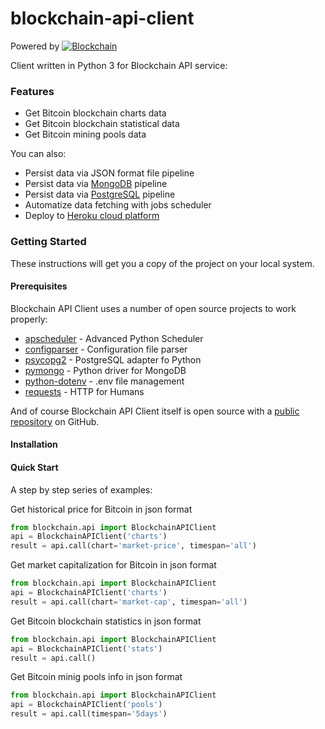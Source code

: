 # blockchain-api-client

Powered by [![Blockchain]()](https://blockchain.info/api)

Client written in Python 3 for Blockchain API service:

### Features

  - Get Bitcoin blockchain charts data
  - Get Bitcoin blockchain statistical data
  - Get Bitcoin mining pools data

You can also:

  - Persist data via JSON format file pipeline
  - Persist data via [MongoDB][mongoDB] pipeline
  - Persist data via [PostgreSQL][postgreSQL] pipeline
  - Automatize data fetching with jobs scheduler
  - Deploy to [Heroku cloud platform][heroku]

### Getting Started

These instructions will get you a copy of the project on your local system.

#### Prerequisites

Blockchain API Client uses a number of open source projects to work properly:

* [apscheduler] - Advanced Python Scheduler
* [configparser] - Configuration file parser
* [psycopg2] - PostgreSQL adapter fo Python
* [pymongo] - Python driver for MongoDB
* [python-dotenv] - .env file management
* [requests] - HTTP for Humans

And of course Blockchain API Client itself is open source with a [public repository][blockchain-api-client] on GitHub.

#### Installation

#### Quick Start

A step by step series of examples:

Get historical price for Bitcoin in json format
```python
from blockchain.api import BlockchainAPIClient
api = BlockchainAPIClient('charts')
result = api.call(chart='market-price', timespan='all')
```

Get market capitalization for Bitcoin in json format
```python
from blockchain.api import BlockchainAPIClient
api = BlockchainAPIClient('charts')
result = api.call(chart='market-cap', timespan='all')
```

Get Bitcoin blockchain statistics in json format
```python
from blockchain.api import BlockchainAPIClient
api = BlockchainAPIClient('stats')
result = api.call()
```

Get Bitcoin minig pools info in json format
```python
from blockchain.api import BlockchainAPIClient
api = BlockchainAPIClient('pools')
result = api.call(timespan='5days')
```

[//]: # (These are reference links used in the body of this note and get stripped out when the markdown processor does its job. There is no need to format nicely because it shouldn't be seen.)

[apscheduler]: <https://github.com/agronholm/apscheduler>
[blockchain-api-client]: <https://github.com/sdediego/blockchain-api-client>
[configparser]: <https://github.com/python/cpython/blob/3.5/Lib/configparser.py>
[heroku]: <https://www.heroku.com>
[mongoDB]: <https://www.mongodb.com>
[postgreSQL]: <https://www.postgresql.org/>
[psycopg2]: <http://initd.org/psycopg/>
[pymongo]: <https://github.com/mongodb/mongo-python-driver>
[python-dotenv]: <https://github.com/theskumar/python-dotenv>
[requests]: <https://github.com/requests/requests>
